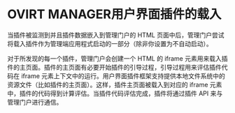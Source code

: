# OVIRT MANAGER用户界面插件的载入

当插件被监测到并且插件数据嵌入到管理门户的 HTML
页面中后，管理门户尝试将载入插件作为管理端应用程式启动的一部分（除非你设置为不自动启动）。

对于所发现的每一个插件，管理门户会创建一个 HTML 的 iframe
元素用来载入插件的主页面。插件的主页面有必要开始插件的引导过程，引导过程用来评估插件代码在
iframe
元素上下文中的运行。用户界面插件框架支持提供本地文件系统中的资源文件（比如插件的主页面）。这样，插件主页面被载入到对应的
iframe
元素中，插件的代码得到计算评估。当插件代码评估完成，插件将通过插件 API
来与管理门户进行通信。
